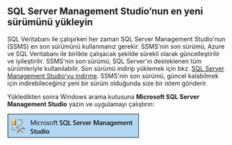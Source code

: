 ## SQL Server Management Studio’nun en yeni sürümünü yükleyin
  SQL Veritabanı ile çalışırken her zaman SQL Server Management Studio'nun (SSMS) en son sürümünü kullanmanız gerekir. SSMS'nin son sürümü, Azure ve SQL Veritabanı ile birlikte çalışacak şekilde sürekli olarak güncelleştirilir ve iyileştirilir. SSMS'nin son sürümü, SQL Server'ın desteklenen tüm sürümleriyle kullanılabilir. Son sürümü indirip yüklemek için bkz. [SQL Server Management Studio'yu indirme](https://msdn.microsoft.com/library/mt238290.aspx). SSMS'nin son sürümü, güncel kalabilmek için indirebileceğiniz yeni bir sürüm olduğunda size bir istem gönderir. 

  Yükledikten sonra Windows arama kutusuna **Microsoft SQL Server Management Studio** yazın ve uygulamayı çalıştırın:

  ![SQL Server Management Studio](./media/sql-server-management-studio-install/ssms.png)

<!--HONumber=Sep16_HO3-->


